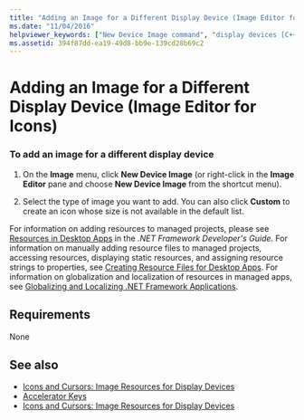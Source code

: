 ```yaml
---
title: "Adding an Image for a Different Display Device (Image Editor for Icons)"
ms.date: "11/04/2016"
helpviewer_keywords: ["New Device Image command", "display devices [C++], adding images", "cursors [C++], adding", "icons, adding"]
ms.assetid: 394f87dd-ea19-49d8-bb9e-139cd28b69c2
---
```

# Adding an Image for a Different Display Device (Image Editor for Icons)

### To add an image for a different display device

1. On the **Image** menu, click **New Device Image** (or right-click in the **Image Editor** pane and choose **New Device Image** from the shortcut menu).

2. Select the type of image you want to add. You can also click **Custom** to create an icon whose size is not available in the default list.

For information on adding resources to managed projects, please see [Resources in Desktop Apps](/dotnet/framework/resources/index) in the *.NET Framework Developer's Guide*. For information on manually adding resource files to managed projects, accessing resources, displaying static resources, and assigning resource strings to properties, see [Creating Resource Files for Desktop Apps](/dotnet/framework/resources/creating-resource-files-for-desktop-apps). For information on globalization and localization of resources in managed apps, see [Globalizing and Localizing .NET Framework Applications](/dotnet/standard/globalization-localization/index).

## Requirements

None

## See also

- [Icons and Cursors: Image Resources for Display Devices](../windows/icons-and-cursors-image-resources-for-display-devices-image-editor-for-icons.md)
- [Accelerator Keys](../windows/accelerator-keys-image-editor-for-icons.md)
- [Icons and Cursors: Image Resources for Display Devices](../windows/icons-and-cursors-image-resources-for-display-devices-image-editor-for-icons.md)
